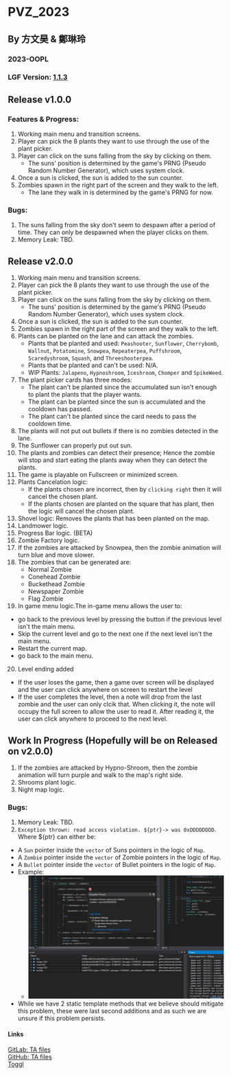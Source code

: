 # PVZ_2023  

## By 方文昊 & 鄭琳玲  

### 2023-OOPL  
### LGF Version: [1.1.3](https://github.com/ntut-xuan/LeistungsstarkesGameFramework/releases/tag/v1.1.3)  


## Release v1.0.0

### Features & Progress:

1. Working main menu and transition screens.
2. Player can pick the 8 plants they want to use through the use of the plant picker.
3. Player can click on the suns falling from the sky by clicking on them.
    - The suns' position is determined by the game's PRNG (Pseudo Random Number Generator), which uses system clock.
4. Once a sun is clicked, the sun is added to the sun counter.
5. Zombies spawn in the right part of the screen and they walk to the left.
    - The lane they walk in is determined by the game's PRNG for now.

### Bugs:

1. The suns falling from the sky don't seem to despawn after a period of time. They can only be despawned when the player clicks on them.
2. Memory Leak: TBD.

## Release v2.0.0

1. Working main menu and transition screens.
2. Player can pick the 8 plants they want to use through the use of the plant picker.
3. Player can click on the suns falling from the sky by clicking on them.
    - The suns' position is determined by the game's PRNG (Pseudo Random Number Generator), which uses system clock.
4. Once a sun is clicked, the sun is added to the sun counter.
5. Zombies spawn in the right part of the screen and they walk to the left.
6. Plants can be planted on the lane and can attack the zombies.
    - Plants that be planted and used: `Peashooter`, `Sunflower`, `Cherrybomb`, `Wallnut`, `Potatomine`, `Snowpea`, `Repeaterpea`, `Puffshroom`, `Scaredyshroom`, `Squash`, and `Threeshooterpea`.
    - Plants that be planted and can't be used: N/A.
    - WIP Plants: `Jalapeno`, `Hypnoshroom`, `Iceshroom`, `Chomper` and `SpikeWeed`.
7. The plant picker cards has three modes:
    - The plant can't be planted since the accumulated sun isn't enough to plant the plants that the player wants.
    - The plant can be planted since the sun is accumulated and the cooldown has passed.
    - The plant can't be planted since the card needs to pass the cooldown time.
8. The plants will not put out bullets if there is no zombies detected in the lane.
9. The Sunflower can properly put out sun.
10. The plants and zombies can detect their presence; Hence the zombie will stop and start eating the plants away when they can detect the plants.
11. The game is playable on Fullscreen or minimized screen.
12. Plants Cancelation logic:
    - If the plants chosen are incorrect, then by `clicking right` then it will cancel the chosen plant.
    - If the plants chosen are planted on the square that has plant, then the logic will cancel the chosen plant.
13. Shovel logic: Removes the plants that has been planted on the map.
14. Landmower logic.
15. Progress Bar logic. (BETA)
16. Zombie Factory logic.
17. If the zombies are attacked by Snowpea, then the zombie animation will turn blue and move slower.
18. The zombies that can be generated are:
    - Normal Zombie
    - Conehead Zombie
    - Buckethead Zombie
    - Newspaper Zombie
    - Flag Zombie
19. In game menu logic.The in-game menu allows the user to:
  - go back to the previous level by pressing the button if the previous level isn't the main menu.
  - Skip the current level and go to the next one if the next level isn't the main menu.
  - Restart the current map.
  - go back to the main menu.
20. Level ending added
  - If the user loses the game, then a game over screen will be displayed and the user can click anywhere on screen to restart the level
  - If the user completes the level, then a note will drop from the last zombie and the user can only clcik that. When clicking it, the note will occupy the full screen to allow the user to read it. After reading it, the user can click anywhere to proceed to the next level.

## Work In Progress (Hopefully will be on Released on v2.0.0)

1. If the zombies are attacked by Hypno-Shroom, then the zombie animation will turn purple and walk to the map's right side.
2. Shrooms plant logic.
3. Night map logic.

### Bugs:

1. Memory Leak: TBD.
2. `Exception thrown: read access violation. ${ptr}-> was 0xDDDDDDDD`. Where ${ptr} can either be:
  - A `Sun` pointer inside the `vector` of Suns pointers in the logic of `Map`.
  - A `Zombie` pointer inside the `vector` of Zombie pointers in the logic of `Map`.
  - A `Bullet` pointer inside the `vector` of Bullet pointers in the logic of `Map`.
  - Example:
    - ![read_access_violation_example.png](assets/read_access_violation_example.png)
  - While we have 2 static template methods that we believe should mitigate this problem, these were last second additions and as such we are unsure if this problem persists.

#### Links  
[GitLab: TA files](http://140.124.183.78/gitlab/109000000/oopl2023s/-/tree/master)  
[GitHub: TA files](https://github.com/ntut-xuan/OOPL2023s)  
[Toggl](https://toggl.com/track)
